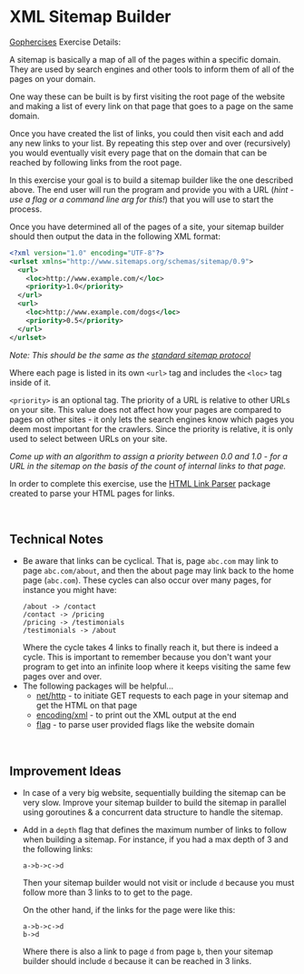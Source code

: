 # XML Sitemap Builder

[Gophercises](https://gophercises.com/) Exercise Details:

A sitemap is basically a map of all of the pages within a specific domain. They are used by search engines and other tools to inform them of all of the pages on your domain.

One way these can be built is by first visiting the root page of the website and making a list of every link on that page that goes to a page on the same domain.

Once you have created the list of links, you could then visit each and add any new links to your list. By repeating this step over and over (recursively) you would eventually visit every page that on the domain that can be reached by following links from the root page.

In this exercise your goal is to build a sitemap builder like the one described above. The end user will run the program and provide you with a URL (*hint - use a flag or a command line arg for this!*) that you will use to start the process.

Once you have determined all of the pages of a site, your sitemap builder should then output the data in the following XML format:

```xml
<?xml version="1.0" encoding="UTF-8"?>
<urlset xmlns="http://www.sitemaps.org/schemas/sitemap/0.9">
  <url>
    <loc>http://www.example.com/</loc>
    <priority>1.0</priority>
  </url>
  <url>
    <loc>http://www.example.com/dogs</loc>
    <priority>0.5</priority>
  </url>
</urlset>
```

*Note: This should be the same as the [standard sitemap protocol](https://www.sitemaps.org/index.html)*

Where each page is listed in its own `<url>` tag and includes the `<loc>` tag inside of it.

`<priority>` is an optional tag. The priority of a URL is relative to other URLs on your site. This value does not affect how your pages are compared to pages on other sites - it only lets the search engines know which pages you deem most important for the crawlers. Since the priority is relative, it is only used to select between URLs on your site.

*Come up with an algorithm to assign a priority between 0.0 and 1.0 - for a URL in the sitemap on the basis of the count of internal links to that page.*

In order to complete this exercise, use the [HTML Link Parser](https://github.com/siddhant-vij/HTML-Link-Parser) package created to parse your HTML pages for links.

<br>

## Technical Notes

- Be aware that links can be cyclical. That is, page `abc.com` may link to page `abc.com/about`, and then the about page may link back to the home page (`abc.com`). These cycles can also occur over many pages, for instance you might have:
  ```
  /about -> /contact
  /contact -> /pricing
  /pricing -> /testimonials
  /testimonials -> /about
  ```
  Where the cycle takes 4 links to finally reach it, but there is indeed a cycle. This is important to remember because you don't want your program to get into an infinite loop where it keeps visiting the same few pages over and over.
- The following packages will be helpful...
  - [net/http](https://golang.org/pkg/net/http/) - to initiate GET requests to each page in your sitemap and get the HTML on that page
  - [encoding/xml](https://golang.org/pkg/encoding/xml/) - to print out the XML output at the end
  - [flag](https://golang.org/pkg/flag/) - to parse user provided flags like the website domain

<br>

## Improvement Ideas

- In case of a very big website, sequentially building the sitemap can be very slow. Improve your sitemap builder to build the sitemap in parallel using goroutines & a concurrent data structure to handle the sitemap.
- Add in a `depth` flag that defines the maximum number of links to follow when building a sitemap. For instance, if you had a max depth of 3 and the following links:
  ```
  a->b->c->d
  ```

  Then your sitemap builder would not visit or include `d` because you must follow more than 3 links to to get to the page.

  On the other hand, if the links for the page were like this:

  ```
  a->b->c->d
  b->d
  ```

  Where there is also a link to page `d` from page `b`, then your sitemap builder should include `d` because it can be reached in 3 links.